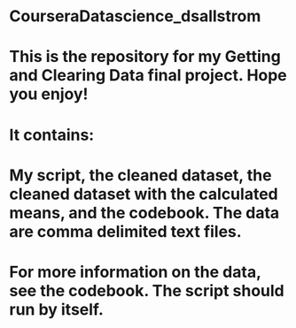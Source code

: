 # CourseraDatascience_dsallstrom

# This is the repository for my Getting and Clearing Data final project. Hope you enjoy!

# It contains: 
#   My script, the cleaned dataset, the cleaned dataset with the calculated means, and the codebook. The data are comma delimited text files. 

# For more information on the data, see the codebook. The script should run by itself.
